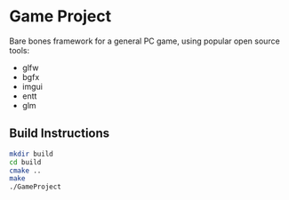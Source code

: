 # Game Project

Bare bones framework for a general PC game, using popular open source tools:
- glfw
- bgfx
- imgui
- entt
- glm

## Build Instructions

```bash
mkdir build
cd build
cmake ..
make
./GameProject

```
